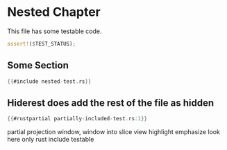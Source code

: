 # Nested Chapter

This file has some testable code.

```rust
assert!($TEST_STATUS);
```

## Some Section

```rust
{{#include nested-test.rs}}
```

## Hiderest does add the rest of the file as hidden

```rust
{{#rustpartial partially-included-test.rs:1}}
```

partial projection
window, window into
slice
view
highlight
emphasize
look here
only
rust include
testable
